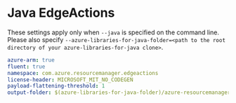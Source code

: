 # Java EdgeActions

These settings apply only when `--java` is specified on the command line.
Please also specify `--azure-libraries-for-java-folder=<path to the root directory of your azure-libraries-for-java clone>`.

```yaml $(java)
azure-arm: true
fluent: true
namespace: com.azure.resourcemanager.edgeactions
license-header: MICROSOFT_MIT_NO_CODEGEN
payload-flattening-threshold: 1
output-folder: $(azure-libraries-for-java-folder)/azure-resourcemanager-edgeactions
```
